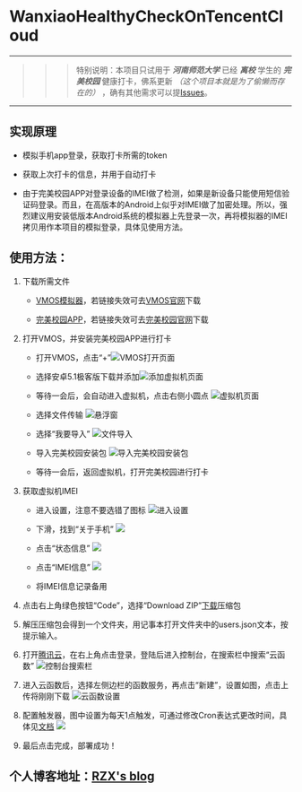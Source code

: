 # WanxiaoHealthyCheckOnTencentCloud

------

>>>特别说明：本项目只试用于 ___河南师范大学___ 已经 ___离校___ 学生的 ___完美校园___ 健康打卡，佛系更新 _（这个项目本就是为了偷懒而存在的）_ ，确有其他需求可以提[Issues][2]。

------

## 实现原理

- 模拟手机app登录，获取打卡所需的token

- 获取上次打卡的信息，并用于自动打卡

- 由于完美校园APP对登录设备的IMEI做了检测，如果是新设备只能使用短信验证码登录。而且，在高版本的Android上似乎对IMEI做了加密处理。所以，强烈建议用安装低版本Android系统的模拟器上先登录一次，再将模拟器的IMEI拷贝用作本项目的模拟登录，具体见使用方法。

## 使用方法：

1. 下载所需文件

     - [VMOS模拟器][3]，若链接失效可去[VMOS官网][4]下载

     - [完美校园APP][5]，若链接失效可去[完美校园官网][6]下载

2. 打开VMOS，并安装完美校园APP进行打卡

    - 打开VMOS，点击“+”![VMOS打开页面](http://blog.rzx.ink/usr/uploads/2021/01/1660309503.jpg "VMOS打开页面")

    - 选择安卓5.1极客版下载并添加![添加虚拟机页面](http://blog.rzx.ink/usr/uploads/2021/01/1808473139.png "添加虚拟机页面")

    - 等待一会后，会自动进入虚拟机，点击右侧小圆点
    ![虚拟机页面](http://blog.rzx.ink/usr/uploads/2021/01/4284627275.png "虚拟机页面")

    - 选择文件传输
    ![悬浮窗](http://blog.rzx.ink/usr/uploads/2021/01/3883076510.jpg "悬浮窗")

    - 选择“我要导入”
    ![文件导入](http://blog.rzx.ink/usr/uploads/2021/01/3347114332.jpg "选择“我要导入”")

    - 导入完美校园安装包
    ![导入完美校园安装包](http://blog.rzx.ink/usr/uploads/2021/01/4138725774.png "导入完美校园安装包")

    - 等待一会后，返回虚拟机，打开完美校园进行打卡

3. 获取虚拟机IMEI

    - 进入设置，注意不要选错了图标
    ![进入设置](http://blog.rzx.ink/usr/uploads/2021/01/3508598477.png "进入设置")

    - 下滑，找到“关于手机”
    ![](http://blog.rzx.ink/usr/uploads/2021/01/3502767582.png)

    - 点击“状态信息”
    ![](http://blog.rzx.ink/usr/uploads/2021/01/4090614745.png)

    - 点击“IMEI信息”
    ![](http://blog.rzx.ink/usr/uploads/2021/01/2538324620.png)

    - 将IMEI信息记录备用

4. 点击右上角绿色按钮“Code”，选择“Download ZIP”[下载][7]压缩包

5. 解压压缩包会得到一个文件夹，用记事本打开文件夹中的users.json文本，按提示输入。

6. 打开[腾讯云][8]，在右上角点击登录，登陆后进入控制台，在搜索栏中搜索“云函数”
![控制台搜索栏](http://blog.rzx.ink/usr/uploads/2021/01/829186253.png "控制台搜索栏")

7. 进入云函数后，选择左侧边栏的函数服务，再点击“新建”，设置如图，点击上传将刚刚下载
![](http://blog.rzx.ink/usr/uploads/2021/01/463388679.png "云函数设置")

8. 配置触发器，图中设置为每天1点触发，可通过修改Cron表达式更改时间，具体见[文档][9]
![](http://blog.rzx.ink/usr/uploads/2021/01/4289111205.png)

9. 最后点击完成，部署成功！



## 个人博客地址：[RZX's blog][1]

[1]:http://blog.rzx.ink
[2]:https://github.com/FNDHSTD/WanxiaoHealthyCheckOnTencentCloud/issues
[3]:https://files.vmos.cn/vmospro/version/2021012018500427995_vmoscn.apk
[4]:http://www.vmos.cn/
[5]:http://apk.17wanxiao.com/campus/apk/wanxiao.apk
[6]:https://www.17wanxiao.com/new/index.html
[7]:https://github.com/FNDHSTD/WanxiaoHealthyCheckOnTencentCloud/archive/master.zip
[8]:https://cloud.tencent.com/
[9]:https://cloud.tencent.com/document/product/583/9708